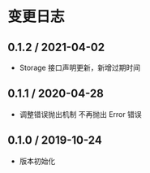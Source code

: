 # 变更日志

## 0.1.2 / 2021-04-02

-   Storage 接口声明更新，新增过期时间

## 0.1.1 / 2020-04-28

-   调整错误抛出机制 不再抛出 Error 错误

## 0.1.0 / 2019-10-24

-   版本初始化
